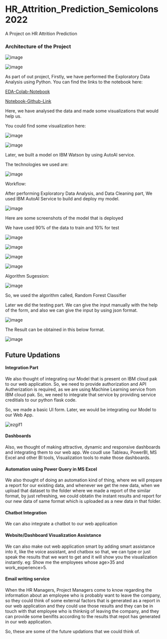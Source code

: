 # HR_Attrition_Prediction_Semicolons2022
A Project on HR Attrition Prediction

### Architecture of the Project

![image](https://user-images.githubusercontent.com/47893951/157627362-bcd4fd2a-2ce6-4c36-9345-98c7426ba733.png)


![image](https://user-images.githubusercontent.com/47893951/157629012-649a9d93-7daa-473b-b5eb-455876c77265.png)


As part of out project, Firstly, we have performed the Exploratory Data Analysis using Python.
You can find the links to the notebook here: 

[EDA-Colab-Notebook](https://colab.research.google.com/drive/1G19UdzxxaqsxqX4pdgYPqCdgYaWpeY4U?usp=sharing)

[Notebook-Github-Link](https://github.com/yogi2022/HR_Attrition_Prediction_Semicolons2022/blob/main/HR_Attrition_Prediction_Semicolons2022_notebook1.ipynb)

Here, we have analysed the data and made some visualizations that would help us.

You could find some visualization here:

![image](https://user-images.githubusercontent.com/47893951/157628798-20188012-403d-4932-b91d-ec8b3b62d47a.png)




![image](https://user-images.githubusercontent.com/47893951/157628704-8ce18c51-e5bb-4017-9f7a-4fcc48309b68.png)



Later, we built a model on IBM Watson by using AutoAI service.

The technologies we used are:

![image](https://user-images.githubusercontent.com/47893951/157628930-d6ee2740-0a1d-4f3c-a629-4af994146c0e.png)


Workflow:

After performing Exploratory Data Analysis, and Data Cleaning part, We used IBM AutoAI Service to build and deploy my model.

![image](https://user-images.githubusercontent.com/47893951/157630441-deb8437f-e7ef-4ca7-b5d3-184320b297a9.png)


Here are some screenshots of the model that is deployed

We have used 90% of the data to train and 10% for test

![image](https://user-images.githubusercontent.com/47893951/157631628-3c71b113-91c1-4c20-9a12-b441028495f9.png)



![image](https://user-images.githubusercontent.com/47893951/157631663-c6de18c7-c6fd-49cb-990f-b103d107fc2d.png)



![image](https://user-images.githubusercontent.com/47893951/157631730-7704fd3d-5da5-4732-92a6-14c29a8351ee.png)



![image](https://user-images.githubusercontent.com/47893951/157631754-fad09a9b-35e7-40e6-812a-fcc18b3cc281.png)




Algorithm Sugession:

![image](https://user-images.githubusercontent.com/47893951/157631865-4b6efa4d-bcb5-4cfb-8f4b-a926606dba6b.png)
 


So, we used the algorithm called, Random Forest Classifier 


Later we did the testing part. We can give the input manually with the help of the form, and also we can give the input by using json format.


![image](https://user-images.githubusercontent.com/47893951/157633269-df00738e-b536-4c62-b8eb-dee407b200a7.png)


The Result can be obtained in this below format.

![image](https://user-images.githubusercontent.com/47893951/157633796-144a2ed2-5182-4201-b11e-50eda91786ea.png)


## Future Updations


#### Integration Part

We also thought of integrating our Model that is present on IBM cloud pak to our web application.
So, we need to provide authorization and API Autherization is required, as we are using Machine Learning service from IBM cloud pak. So, we need to integrate that service by providing service creditials to our python flask code.

So, we made a basic UI form. Later, we would be integrating our Model to our Web App.



![ezgif1](https://user-images.githubusercontent.com/47893951/157637050-60150459-1849-4744-b26a-9cd37891b06a.gif)




#### Dashboards

Also, we thought of making attractive, dynamic and responsive dashboards and integrating them to our web app. We coudl use Tableau, PowerBI, MS Excel and other BI tools, Visualization tools to make those dashboards.


#### Automation using Power Query in MS Excel

We also thought of doing an automation kind of thing, where we will prepare a report for our existing data, and whenever we get the new data, when we upload that dataset to the folder where we made a report of the similar format, by just refreshing, we could obtatin the instant results and report for our new data of same format which is uploaded as a new data in that folder.


#### Chatbot Integration

We can also integrate a chatbot to our web application


#### Website/Dashboard Visualization Assistance

We can also make out web application smart by adding smart assistance into it, like the voice assistant, and chatbox so that, we can type or just speak the results that we want to get and it will show you the visualization instantly. eg: Show me the employees whose age>35 and work_experience>5.


#### Email writing service

When the HR Managers, Project Managers come to know regarding the information about an employee who is probably want to leave the company, so they could think of some external factors that is generated as a report in our web application and they could use those results and they can be in touch with that employee who is thinknig of leaving the company, and they can provide some benifits according to the results that repot has generated in our web application. 

So, these are some of the future updations that we could think of.




